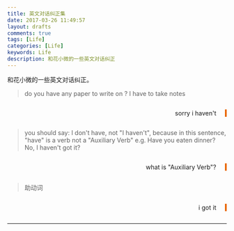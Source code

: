 ```yaml
---
title: 英文对话纠正集
date: 2017-03-26 11:49:57
layout: drafts
comments: true
tags: [Life]
categories: [Life]
keywords: Life
description: 和花小微的一些英文对话纠正
---
```

<style type="text/css">
	.line{
		border-bottom: 1px solid #ddd;
	}
	.right{
		text-align: right;
		margin: 2em 0;
    	padding-right: 20px;
    	border-right: 4px solid #e96900;
	}
</style>

和花小微的一些英文对话纠正。

<!-- more -->


> do you have any paper to write on ?
I have to take notes

<div class="right">sorry i haven't</div>

> you should say: I don't have, not "I haven't", because in this sentence, "have" is a verb not a "Auxiliary Verb"
e.g. Have you eaten dinner? No, I haven't
got it?

<div class="right">what is "Auxiliary Verb"?</div>

> 助动词

<div class="right">i got it</div>

<hr class="line">
